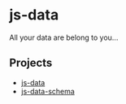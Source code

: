 # js-data

All your data are belong to you...


## Projects
- [js-data](http://www.js-data.io/js-data)
- [js-data-schema](http://www.js-data.io/js-data-schema)
